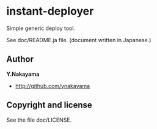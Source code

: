 instant-deployer
================

Simple generic deploy tool.


See doc/README.ja file.
(document written in Japanese.)


Author
------

**Y.Nakayama**

+ http://github.com/ynakayama


Copyright and license
---------------------

See the file doc/LICENSE.


